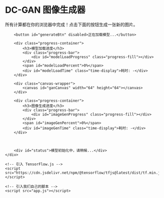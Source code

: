 <!DOCTYPE html>
<html lang="zh-CN">
<head>
    <meta charset="UTF-8">
    <meta name="viewport" content="width=device-width, initial-scale=1.0">
    <title>DC-GAN</title>
    <link rel="stylesheet" href="style.css">
</head>
<body>
    <div class="container">
        <h1>DC-GAN 图像生成器</h1>
        <p>所有计算都在你的浏览器中完成！点击下面的按钮生成一张新的图片。</p>
        
        <button id="generateBtn" disabled>正在加载模型...</button>
        
        <div class="progress-container">
            <h3>模型加载进度</h3>
            <div class="progress-bar">
                <div id="modelLoadProgress" class="progress-fill"></div>
            </div>
            <span id="modelLoadPercent">0%</span>
            <div id="modelLoadTime" class="time-display">耗时: -</div>
        </div>

        <div class="canvas-wrapper">
            <canvas id="ganCanvas" width="64" height="64"></canvas>
        </div>
        
        <div class="progress-container">
            <h3>图像生成进度</h3>
            <div class="progress-bar">
                <div id="imageGenProgress" class="progress-fill"></div>
            </div>
            <span id="imageGenPercent">0%</span>
            <div id="imageGenTime" class="time-display">耗时: -</div>
        </div>
        
        
        
        <div id="status">模型初始化中，请稍候...</div>
    </div>

    <!-- 引入 TensorFlow.js -->
    <script src="https://cdn.jsdelivr.net/npm/@tensorflow/tfjs@latest/dist/tf.min.js"></script>
    
    <!-- 引入我们自己的脚本 -->
    <script src="app.js"></script>
</body>
</html>